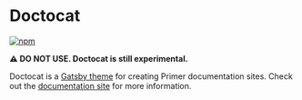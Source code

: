 # Doctocat

[![npm](https://img.shields.io/npm/v/@primer/gatsby-theme-doctocat)](https://www.npmjs.com/package/@primer/gatsby-theme-doctocat)

**⚠️ DO NOT USE. Doctocat is still experimental.**

Doctocat is a [Gatsby theme](https://www.gatsbyjs.org/docs/themes/what-are-gatsby-themes/) for creating Primer documentation sites. Check out the [documentation site](https://doctocat.now.sh) for more information.
